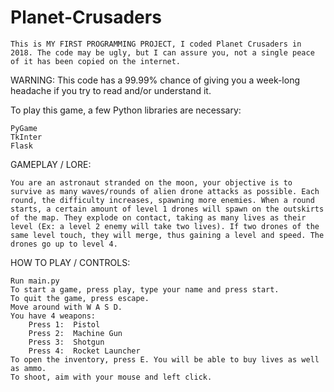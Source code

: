 # Planet-Crusaders
    This is MY FIRST PROGRAMMING PROJECT, I coded Planet Crusaders in 2018. The code may be ugly, but I can assure you, not a single peace of it has been copied on the internet.

WARNING: 
    This code has a 99.99% chance of giving you a week-long headache if you try to read and/or understand it.


To play this game, a few Python libraries are necessary:

    PyGame
    TkInter
    Flask


GAMEPLAY / LORE:

    You are an astronaut stranded on the moon, your objective is to survive as many waves/rounds of alien drone attacks as possible. Each round, the difficulty increases, spawning more enemies. When a round starts, a certain amount of level 1 drones will spawn on the outskirts of the map. They explode on contact, taking as many lives as their level (Ex: a level 2 enemy will take two lives). If two drones of the same level touch, they will merge, thus gaining a level and speed. The drones go up to level 4.


HOW TO PLAY / CONTROLS:

    Run main.py
    To start a game, press play, type your name and press start.
    To quit the game, press escape.
    Move around with W A S D.
    You have 4 weapons:
        Press 1:  Pistol
        Press 2:  Machine Gun
        Press 3:  Shotgun
        Press 4:  Rocket Launcher
    To open the inventory, press E. You will be able to buy lives as well as ammo.
    To shoot, aim with your mouse and left click.
